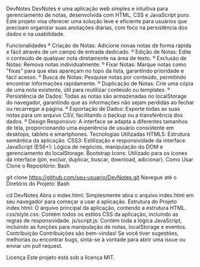 DevNotes
DevNotes é uma aplicação web simples e intuitiva para gerenciamento de notas, desenvolvida com HTML, CSS e JavaScript puro. Este projeto visa oferecer uma solução leve e eficiente para usuários que precisam organizar suas anotações diárias, com foco na persistência dos dados e na usabilidade.

Funcionalidades
º Criação de Notas: Adicione novas notas de forma rápida e fácil através de um campo de entrada dedicado.
º Edição de Notas: Edite o conteúdo de qualquer nota diretamente na área de texto.
º Exclusão de Notas: Remova notas individualmente.
º Fixar Notas: Marque notas como "fixas" para que elas apareçam no topo da lista, garantindo prioridade e fácil acesso.
º Busca de Notas: Pesquise notas por conteúdo, permitindo encontrar informações rapidamente.
º Duplicação de Notas: Crie uma cópia de uma nota existente, útil para reutilizar conteúdo ou templates.
º Persistência de Dados: Todas as notas são armazenadas no localStorage do navegador, garantindo que as informações não sejam perdidas ao fechar ou recarregar a página.
º Exportação de Dados: Exporte todas as suas notas para um arquivo CSV, facilitando o backup ou a transferência dos dados.
º Design Responsivo: A interface se adapta a diferentes tamanhos de tela, proporcionando uma experiência de usuário consistente em desktops, tablets e smartphones.
Tecnologias Utilizadas
HTML5: Estrutura semântica da aplicação.
CSS3: Estilização e responsividade da interface.
JavaScript (ES6+): Lógica de negócios, manipulação do DOM e gerenciamento do localStorage.
Bootstrap Icons: Utilizado para os ícones da interface (pin, excluir, duplicar, buscar, download, adicionar).
Como Usar
Clone o Repositório:
Bash

git clone https://github.com/seu-usuario/DevNotes.git
Navegue até o Diretório do Projeto:
Bash

cd DevNotes
Abra o index.html: Simplesmente abra o arquivo index.html em seu navegador para começar a usar a aplicação.
Estrutura do Projeto
index.html: O arquivo principal da aplicação, contendo a estrutura HTML.
css/style.css: Contém todos os estilos CSS da aplicação, incluindo as regras de responsividade.
js/script.js: Contém toda a lógica JavaScript, incluindo as funções para manipulação de notas, localStorage e eventos.
Contribuição
Contribuições são bem-vindas! Se você tiver sugestões, melhorias ou encontrar bugs, sinta-se à vontade para abrir uma issue ou enviar um pull request.

Licença
Este projeto está sob a licença MIT.
